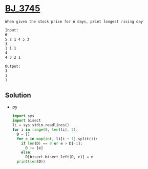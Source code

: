 # [BJ_3745](https://acmicpc.net/problem/3745)

```en
When given the stock price for n days, print longest rising day
```

```txt
Input:
6
5 2 1 4 5 3
3
1 1 1
4
4 3 2 1

Output:
3
1
1
```

## Solution

* py

  ```py
  import sys
  import bisect
  li = sys.stdin.readlines()
  for i in range(0, len(li), 2):
    D = []
    for e in map(int, li[i + 1].split()):
      if len(D) == 0 or e > D[-1]:
        D += [e]
      else:
        D[bisect.bisect_left(D, e)] = e
    print(len(D))
  ```

